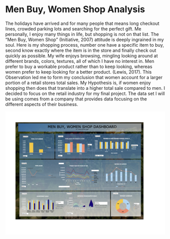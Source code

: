 # Men Buy, Women Shop Analysis

The holidays have arrived and for many people that means long checkout lines, crowded parking lots and searching for the perfect gift. Me personally, I enjoy many things in life, but shopping is not on that list. The “Men Buy, Women Shop” (Initiative, 2007) attitude is deeply ingrained in my soul. Here is my shopping process, number one have a specific item to buy, second know exactly where the item is in the store and finally check out quickly as possible. My wife enjoys browsing, mingling looking around at different brands, colors, textures, all of which I have no interest in. Men prefer to buy a workable product rather than to keep looking, whereas women prefer to keep looking for a better product.  (Lewis, 2017). This Observation led me to form my conclusion that women account for a larger portion of a retail stores total sales. My Hypothesis is, if women enjoy shopping then does that translate into a higher total sale compared to men. I decided to focus on the retail industry for my final project. The data set I will be using comes from a company that provides data focusing on the different aspects of their business. 

![GitHub](https://github.com/ChristopherRobb/exclVizFinal/blob/main/FinalViz.png)
